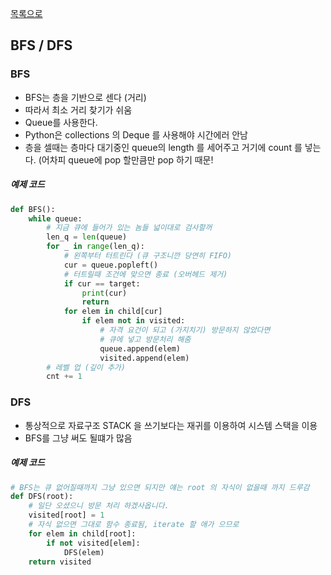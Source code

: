 [목록으로](https://github.com/Donsworkout/boj_algorithm_python/blob/master/README.md)

## BFS / DFS
### BFS
- BFS는 층을 기반으로 센다 (거리)
- 따라서 최소 거리 찾기가 쉬움
- Queue를 사용한다.
- Python은 collections 의 Deque 를 사용해야 시간에러 안남
- 층을 셀때는 층마다 대기중인 queue의 length 를 세어주고 거기에 count 를 넣는다. (어차피 queue에 pop 할만큼만 pop 하기 때문!

##### 예제 코드
~~~python 
def BFS():
    while queue:
        # 지금 큐에 들어가 있는 놈들 넓이대로 검사할꺼
        len_q = len(queue)
        for _ in range(len_q):
            # 왼쪽부터 터트린다 (큐 구조니깐 당연히 FIFO)
            cur = queue.popleft()
            # 터트릴때 조건에 맞으면 종료 (오버헤드 제거)
            if cur == target:
                print(cur)
                return
            for elem in child[cur]
                if elem not in visited:
                    # 자격 요건이 되고 (가지치기) 방문하지 않았다면
                    # 큐에 넣고 방문처리 해줌
                    queue.append(elem)
                    visited.append(elem)
        # 레벨 업 (깊이 추가)
        cnt += 1 
~~~

### DFS
- 통상적으로 자료구조 STACK 을 쓰기보다는 재귀를 이용하여 시스템 스택을 이용
- BFS를 그냥 써도 될떄가 많음

##### 예제 코드
~~~python 
# BFS는 큐 없어질때까지 그냥 있으면 되지만 얘는 root 의 자식이 없을때 까지 드루감 
def DFS(root):
    # 일단 오셨으니 방문 처리 하겠사옵니다.
    visited[root] = 1
    # 자식 없으면 그대로 함수 종료됨, iterate 할 애가 으므로
    for elem in child[root]:
        if not visited[elem]:
            DFS(elem)
    return visited
~~~